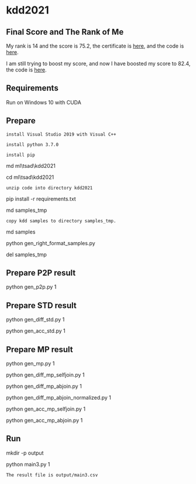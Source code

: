 # kdd2021

## Final Score and The Rank of Me

My rank is 14 and the score is 75.2, the certificate is [here](https://compete.hexagon-ml.com/certificate/giJUy/), and the code is [here](https://github.com/ralgond/kdd2021/releases/tag/v75.2).

I am still trying to boost my score, and now I have boosted my score to 82.4, the code is [here](https://github.com/ralgond/kdd2021/releases/tag/v82.4).

## Requirements

Run on Windows 10 with CUDA

## Prepare
```
install Visual Studio 2019 with Visual C++

install python 3.7.0

install pip
```

md ml\tsad\kdd2021

cd ml\tsad\kdd2021

```
unzip code into directory kdd2021
```

pip install -r requirements.txt

md samples_tmp

```
copy kdd samples to directory samples_tmp.
```

md samples

python gen_right_format_samples.py

del samples_tmp

## Prepare P2P result
python gen_p2p.py 1

## Prepare STD result
python gen_diff_std.py 1

python gen_acc_std.py 1

## Prepare MP result
python gen_mp.py 1


python gen_diff_mp_selfjoin.py 1

python gen_diff_mp_abjoin.py 1

python gen_diff_mp_abjoin_normalized.py 1


python gen_acc_mp_selfjoin.py 1

python gen_acc_mp_abjoin.py 1

## Run
mkdir -p output

python main3.py 1

```
The result file is output/main3.csv
```
